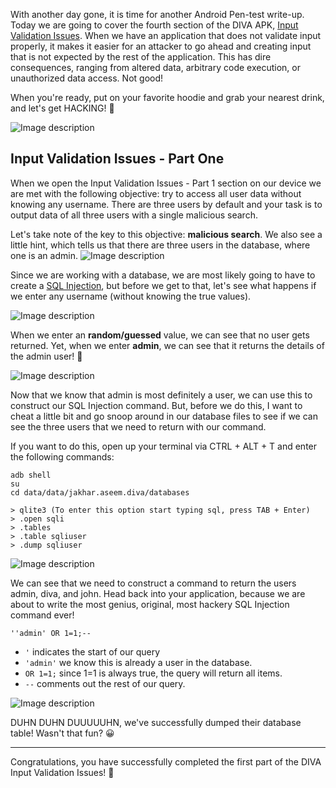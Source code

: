 With another day gone, it is time for another Android Pen-test write-up. Today we are going to cover the fourth section of the DIVA APK, [Input Validation Issues](https://cwe.mitre.org/data/definitions/20.html). When we have an application that does not validate input properly, it makes it easier for an attacker to go ahead and creating input that is not expected by the rest of the application. This has dire consequences, ranging from altered data, arbitrary code execution, or unauthorized data access. Not good!

When you're ready, put on your favorite hoodie and grab your nearest drink, and let's get HACKING! 👾

![Image description](https://media.giphy.com/media/damUMYvgrroqw2hxSu/giphy.gif)

## Input Validation Issues - Part One
When we open the Input Validation Issues - Part 1 section on our device we are met with the following objective: try to access all user data without knowing any username. There are three users by default and your task is to output data of all three users with a single malicious search.

Let's take note of the key to this objective: **malicious search**. We also see a little hint, which tells us that there are three users in the database, where one is an admin.
![Image description](https://dev-to-uploads.s3.amazonaws.com/uploads/articles/lk96qmecr1t3l0xq6w5x.png)

Since we are working with a database, we are most likely going to have to create a [SQL Injection](https://portswigger.net/web-security/sql-injection), but before we get to that, let's see what happens if we enter any username (without knowing the true values).

![Image description](https://dev-to-uploads.s3.amazonaws.com/uploads/articles/m5tcm0qs6fse9lbsrbdt.png)

When we enter an **random/guessed** value, we can see that no user gets returned. Yet, when we enter **admin**, we can see that it returns the details of the admin user! 👀

![Image description](https://dev-to-uploads.s3.amazonaws.com/uploads/articles/dfazly696qyfomaamrte.png)
 
Now that we know that admin is most definitely a user, we can use this to construct our SQL Injection command. But, before we do this, I want to cheat a little bit and go snoop around in our database files to see if we can see the three users that we need to return with our command.

If you want to do this, open up your terminal via CTRL + ALT + T and enter the following commands:

```
adb shell
su
cd data/data/jakhar.aseem.diva/databases

> qlite3 (To enter this option start typing sql, press TAB + Enter)
> .open sqli
> .tables
> .table sqliuser
> .dump sqliuser
```

![Image description](https://dev-to-uploads.s3.amazonaws.com/uploads/articles/j54vs8eslj7deesot4h7.png)
 
We can see that we need to construct a command to return the users admin, diva, and john. Head back into your application, because we are about to write the most genius, original, most hackery SQL Injection command ever!

```
''admin' OR 1=1;--
```

- `'` indicates the start of our query
- `'admin'` we know this is already a user in the database.
- `OR 1=1;` since 1=1 is always true, the query will return all items. 
- `--` comments out the rest of our query. 

![Image description](https://dev-to-uploads.s3.amazonaws.com/uploads/articles/anjd2kldfy260wipjpr7.png)
 
DUHN DUHN DUUUUUHN, we've successfully dumped their database table! Wasn't that fun? 😀

---

Congratulations, you have successfully completed the first part of the DIVA Input Validation Issues! 🥳 




 
 








  
 

 




